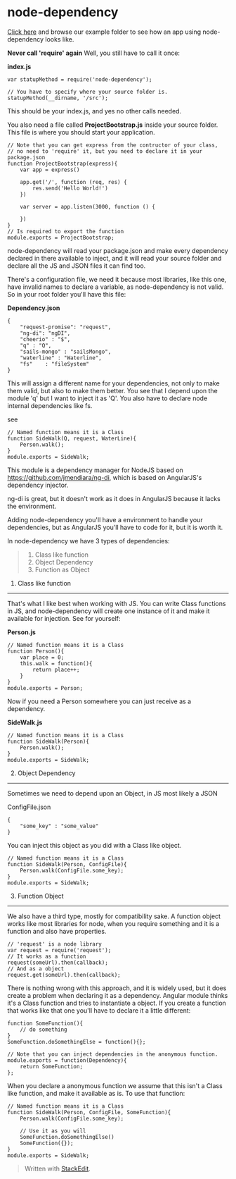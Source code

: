 node-dependency
===============

[Click here](https://github.com/pedroassis/node-dependency/tree/master/example) and browse our example folder to see how an app using node-dependency looks like.


**Never call 'require' again**
Well, you still have to call it once:

**index.js**

    var statupMethod = require('node-dependency');
    
    // You have to specify where your source folder is.
    statupMethod(__dirname, '/src');

This should be your index.js, and yes no other calls needed.

You also need a file called **ProjectBootstrap.js** inside your source folder.
This file is where you should start your application.

    
    // Note that you can get express from the contructor of your class,
    // no need to 'require' it, but you need to declare it in your package.json
	function ProjectBootstrap(express){
	    var app = express()

	    app.get('/', function (req, res) {
	        res.send('Hello World!')
	    })

	    var server = app.listen(3000, function () {

	    })
    }
    // Is required to export the function
    module.exports = ProjectBootstrap;

node-dependency will read your package.json and make every dependency declared in there available to inject, and it will read your source folder and declare all the JS and JSON files it can find too.

There's a configuration file, we need it because most libraries, like this one, have invalid names to declare a variable, as node-dependency is not valid.
So in your root folder you'll have this file:

**Dependency.json**

    {
	    "request-promise": "request",
	    "ng-di": "ngDI",
	    "cheerio" : "$",
	    "q" : "Q",
	    "sails-mongo" : "sailsMongo",
	    "waterline" : "Waterline",
	    "fs"	: "fileSystem"
	}
This will assign a different name for your dependencies, not only to make them valid, but also to make them better.
You see that I depend upon the module 'q' but I want to inject it as 'Q'.
You also have to declare node internal dependencies like fs.

see

    // Named function means it is a Class
    function SideWalk(Q, request, WaterLine){
	    Person.walk();
	}
	module.exports = SideWalk;

This module is a dependency manager for NodeJS based on https://github.com/jmendiara/ng-di, which is based on AngularJS's dependency injector.

ng-di is great, but it doesn't work as it does in AngularJS because it lacks the environment.

Adding node-dependency you'll have a environment to handle your dependencies, but as AngularJS you'll have to code for it, but it is worth it.

In node-dependency we have 3 types of dependencies:

>  1. Class like function
>  2. Object Dependency
>  3. Function as Object

1. Class like function
-------
That's what I like best when working with JS. You can write Class functions in JS, and node-dependency will create one instance of it and make it available for injection.
See for yourself:

**Person.js**

    // Named function means it is a Class
    function Person(){
	    var place = 0;
		this.walk = function(){
			return place++;
		}
	}
	module.exports = Person;

Now if you need a Person somewhere you can just receive as a dependency.

**SideWalk.js**

    // Named function means it is a Class
    function SideWalk(Person){
	    Person.walk();
	}
	module.exports = SideWalk;


2. Object Dependency
-------

Sometimes we need to depend upon an Object, in JS most likely a JSON

ConfigFile.json

    {
		"some_key" : "some_value"
	}

You can inject this object as you did with a Class like object.

    // Named function means it is a Class
    function SideWalk(Person, ConfigFile){
	    Person.walk(ConfigFile.some_key);
	}
	module.exports = SideWalk;


3. Function Object
-------
We also have a third type, mostly for compatibility sake.
A function object works like most libraries for node, when you require something and it is a function and also have properties.

	// 'request' is a node library   
	var request = require('request');
	// It works as a function
	request(someUrl).then(callback);
	// And as a object
	request.get(someUrl).then(callback);

There is nothing wrong with this approach, and it is widely used, but it does create a problem when declaring it as a dependency.
Angular module thinks it's a Class function and tries to instantiate a object.
If you create a function that works like that one you'll have to declare it a little different:

    function SomeFunction(){
		// do something
	}
	SomeFunction.doSomethingElse = function(){};
	
	// Note that you can inject dependencies in the anonymous function.
	module.exports = function(Dependency){
		return SomeFunction;
	};
	
When you declare a anonymous function we assume that this isn't a Class like function, and make it available as is.
To use that function:

    // Named function means it is a Class
    function SideWalk(Person, ConfigFile, SomeFunction){
	    Person.walk(ConfigFile.some_key);
	
		// Use it as you will
		SomeFunction.doSomethingElse()
		SomeFunction({});
	}
	module.exports = SideWalk;


> Written with [StackEdit](https://stackedit.io/).
